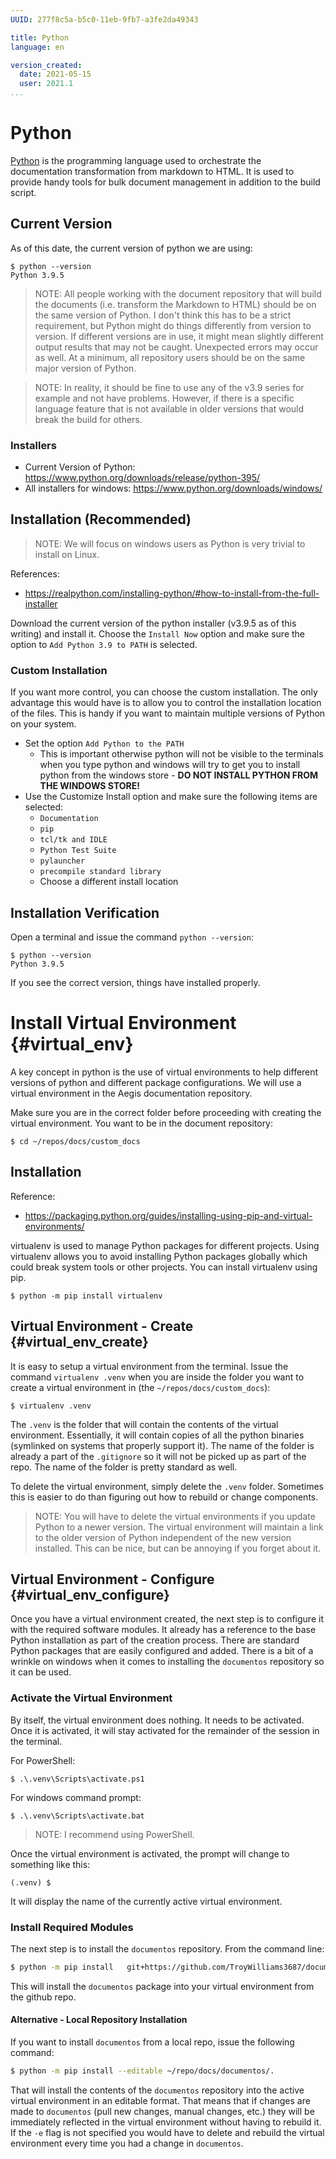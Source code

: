 ```yaml
---
UUID: 277f8c5a-b5c0-11eb-9fb7-a3fe2da49343

title: Python
language: en

version_created:
  date: 2021-05-15
  user: 2021.1
...
```


# Python

[Python](https://www.python.org) is the programming language used to orchestrate the documentation transformation from markdown to HTML. It is used to provide handy tools for bulk document management in addition to the build script.

## Current Version

As of this date, the current version of python we are using:

```
$ python --version
Python 3.9.5
```

>NOTE: All people working with the document repository that will build the documents (i.e. transform the Markdown to HTML) should be on the same version of Python. I don't think this has to be a strict requirement, but Python might do things differently from version to version. If different versions are in use, it might mean slightly different output results that may not be caught. Unexpected errors may occur as well. At a minimum, all repository users should be on the same major version of Python.

>NOTE: In reality, it should be fine to use any of the v3.9 series for example and not have problems. However, if there is a specific language feature that is not available in older versions that would break the build for others.

### Installers

- Current Version of Python: <https://www.python.org/downloads/release/python-395/>
- All installers for windows: <https://www.python.org/downloads/windows/>

## Installation (Recommended)

>NOTE: We will focus on windows users as Python is very trivial to install on Linux.

References:

- <https://realpython.com/installing-python/#how-to-install-from-the-full-installer>

Download the current version of the python installer (v3.9.5 as of this writing) and install it. Choose the `Install Now` option and make sure the option to `Add Python 3.9 to PATH` is selected.

### Custom Installation

If you want more control, you can choose the custom installation. The only advantage this would have is to allow you to control the installation location of the files. This is handy if you want to maintain multiple versions of Python on your system.

- Set the option `Add Python to the PATH`
    - This is important otherwise python will not be visible to the terminals when you type python and windows will try to get you to install python from the windows store - **DO NOT INSTALL PYTHON FROM THE WINDOWS STORE!**
- Use the Customize Install option and make sure the following items are selected:
    - `Documentation`
    - `pip`
    - `tcl/tk and IDLE`
    - `Python Test Suite`
    - `pylauncher`
    - `precompile standard library`
    - Choose a different install location

## Installation Verification

Open a terminal and issue the command `python --version`:

```
$ python --version
Python 3.9.5
```

If you see the correct version, things have installed properly.

# Install Virtual Environment {#virtual_env}

A key concept in python is the use of virtual environments to help different versions of python and different package configurations. We will use a virtual environment in the Aegis documentation repository.

Make sure you are in the correct folder before proceeding with creating the virtual environment. You want to be in the document repository:

```
$ cd ~/repos/docs/custom_docs
```

## Installation

Reference:

- <https://packaging.python.org/guides/installing-using-pip-and-virtual-environments/>

virtualenv is used to manage Python packages for different projects. Using virtualenv allows you to avoid installing Python packages globally which could break system tools or other projects. You can install virtualenv using pip.

```
$ python -m pip install virtualenv
```

## Virtual Environment - Create {#virtual_env_create}

It is easy to setup a virtual environment from the terminal. Issue the command `virtualenv .venv` when you are inside the folder you want to create a virtual environment in (the `~/repos/docs/custom_docs`):

```
$ virtualenv .venv
```

The `.venv` is the folder that will contain the contents of the virtual environment. Essentially, it will contain copies of all the python binaries (symlinked on systems that properly support it). The name of the folder is already a part of the `.gitignore` so it will not be picked up as part of the repo. The name of the folder is pretty standard as well.

To delete the virtual environment, simply delete the `.venv` folder. Sometimes this is easier to do than figuring out how to rebuild or change components.

>NOTE: You will have to delete the virtual environments if you update Python to a newer version. The virtual environment will maintain a link to the older version of Python independent of the new version installed. This can be nice, but can be annoying if you forget about it.

## Virtual Environment - Configure {#virtual_env_configure}

Once you have a virtual environment created, the next step is to configure it with the required software modules. It already has a reference to the base Python installation as part of the creation process. There are standard Python packages that are easily configured and added. There is a bit of a wrinkle on windows when it comes to installing the `documentos` repository so it can be used.

### Activate the Virtual Environment

By itself, the virtual environment does nothing. It needs to be activated. Once it is activated, it will stay activated for the remainder of the session in the terminal.

For PowerShell:

```
$ .\.venv\Scripts\activate.ps1
```

For windows command prompt:

```
$ .\.venv\Scripts\activate.bat
```

>NOTE: I recommend using PowerShell.

Once the virtual environment is activated, the prompt will change to something like this:

```
(.venv) $
```

It will display the name of the currently active virtual environment.

### Install Required Modules

The next step is to install the `documentos` repository. From the command line:

```bash
$ python -m pip install   git+https://github.com/TroyWilliams3687/documentos@master
```

This will install the `documentos` package into your virtual environment from the github repo.

#### Alternative - Local Repository Installation

If you want to install `documentos` from a local repo, issue the following command:

```bash
$ python -m pip install --editable ~/repo/docs/documentos/.
```

That will install the contents of the `documentos` repository into the active virtual environment in an editable format. That means that if changes are made to `documentos` (pull new changes, manual changes, etc.) they will be immediately reflected in the virtual environment without having to rebuild it. If the `-e` flag is not specified you would have to delete and rebuild the virtual environment every time you had a change in `documentos`.

